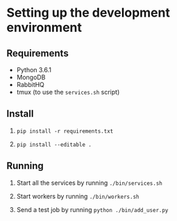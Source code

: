 # Setting up the development environment

## Requirements

- Python 3.6.1
- MongoDB
- RabbitHQ
- tmux (to use the `services.sh` script)

## Install

1. `pip install -r requirements.txt`

2. `pip install --editable .`

## Running

1. Start all the services by running `./bin/services.sh`
 
2. Start workers by running `./bin/workers.sh`

3. Send a test job by running `python ./bin/add_user.py`
